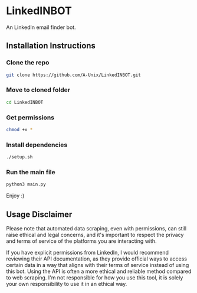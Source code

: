 # LinkedINBOT
 An LinkedIn email finder bot.

## Installation Instructions

### Clone the repo
```bash
git clone https://github.com/A-Unix/LinkedINBOT.git
```
### Move to cloned folder
```bash
cd LinkedINBOT
```
### Get permissions
```bash
chmod +x *
```
### Install dependencies
```bash
./setup.sh
```
### Run the main file
```bash
python3 main.py
```
Enjoy :)

## Usage Disclaimer
Please note that automated data scraping, even with permissions, can still raise ethical and legal concerns, and it's important to respect the privacy and terms of service of the platforms you are interacting with.

If you have explicit permissions from LinkedIn, I would recommend reviewing their API documentation, as they provide official ways to access certain data in a way that aligns with their terms of service instead of using this bot. Using the API is often a more ethical and reliable method compared to web scraping. I'm not responsible for how you use this tool, it is solely your own responsibility to use it in an ethical way.
